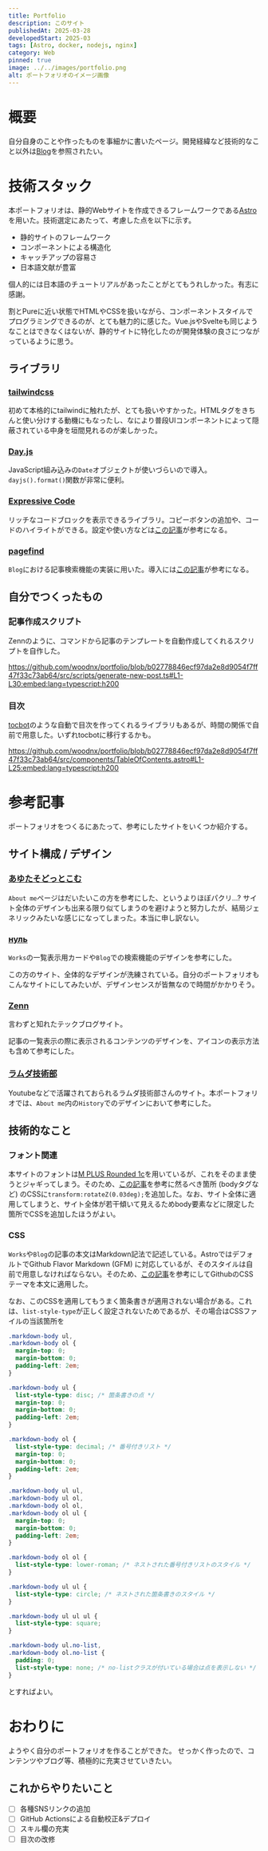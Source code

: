 ```yaml
---
title: Portfolio
description: このサイト
publishedAt: 2025-03-28
developedStart: 2025-03
tags: [Astro, docker, nodejs, nginx]
category: Web
pinned: true
image: ../../images/portfolio.png
alt: ポートフォリオのイメージ画像
---
```


# 概要
自分自身のことや作ったものを事細かに書いたページ。開発経緯など技術的なこと以外は[Blog](/posts/uunk21jpjxk0pzuq)を参照されたい。

# 技術スタック
本ポートフォリオは、静的Webサイトを作成できるフレームワークである[Astro](https://docs.astro.build/ja/getting-started/)を用いた。技術選定にあたって、考慮した点を以下に示す。

- 静的サイトのフレームワーク
- コンポーネントによる構造化
- キャッチアップの容易さ
- 日本語文献が豊富

個人的には日本語のチュートリアルがあったことがとてもうれしかった。有志に感謝。

割とPureに近い状態でHTMLやCSSを扱いながら、コンポーネントスタイルでプログラミングできるのが、とても魅力的に感じた。Vue.jsやSvelteも同じようなことはできなくはないが、静的サイトに特化したのが開発体験の良さにつながっているように思う。

## ライブラリ
### [tailwindcss](https://tailwindcss.com/)
初めて本格的にtailwindに触れたが、とても扱いやすかった。HTMLタグをきちんと使い分けする動機にもなったし、なにより普段UIコンポーネントによって隠蔽されている中身を垣間見れるのが楽しかった。

### [Day.js](https://day.js.org/)
JavaScript組み込みの`Date`オブジェクトが使いづらいので導入。`dayjs().format()`関数が非常に便利。

### [Expressive Code](https://expressive-code.com/)
リッチなコードブロックを表示できるライブラリ。コピーボタンの追加や、コードのハイライトができる。設定や使い方などは[この記事](https://roboin.io/article/2023/12/16/how-to-use-expressive-code-in-markdown-and-astro/)が参考になる。

### [pagefind](https://pagefind.app/)
`Blog`における記事検索機能の実装に用いた。導入には[この記事](https://blog.eno1220.dev/posts/pagefind-astro)が参考になる。

## 自分でつくったもの
### 記事作成スクリプト
Zennのように、コマンドから記事のテンプレートを自動作成してくれるスクリプトを自作した。

https://github.com/woodnx/portfolio/blob/b02778846ecf97da2e8d9054f7ff47f33c73ab64/src/scripts/generate-new-post.ts#L1-L30:embed:lang=typescript:h200

### 目次
[tocbot](https://tscanlin.github.io/tocbot/#)のような自動で目次を作ってくれるライブラリもあるが、時間の関係で自前で用意した。いずれtocbotに移行するかも。

https://github.com/woodnx/portfolio/blob/b02778846ecf97da2e8d9054f7ff47f33c73ab64/src/components/TableOfContents.astro#L1-L25:embed:lang=typescript:h200

# 参考記事
ポートフォリオをつくるにあたって、参考にしたサイトをいくつか紹介する。

## サイト構成 / デザイン
### [あゆたそどっとこむ](https://portfolio.ayutaso.com/)
`About me`ページはだいたいこの方を参考にした、というよりほぼパクリ...? サイト全体のデザインも出来る限り似てしまうのを避けようと努力したが、結局ジェネリックみたいな感じになってしまった。本当に申し訳ない。

### [нуль](https://hypb.dev/)
`Works`の一覧表示用カードや`Blog`での検索機能のデザインを参考にした。

この方のサイト、全体的なデザインが洗練されている。自分のポートフォリオもこんなサイトにしてみたいが、デザインセンスが皆無なので時間がかかりそう。

### [Zenn](https://zenn.dev/)
言わずと知れたテックブログサイト。

記事の一覧表示の際に表示されるコンテンツのデザインを、アイコンの表示方法も含めて参考にした。

### [ラムダ技術部](https://xn--6ck3c0a.com/)
Youtubeなどで活躍されておられるラムダ技術部さんのサイト。本ポートフォリオでは、`About me`内の`History`でのデザインにおいて参考にした。

## 技術的なこと
### フォント関連
本サイトのフォントは[M PLUS Rounded 1c](https://fonts.google.com/specimen/M+PLUS+Rounded+1c?subset=japanese)を用いているが、これをそのまま使うとジャギってしまう。そのため、[この記事](https://zipang.dev/css/m-plus-rounded-1c-is-dirty-but-it-is-displayed-neatly-by-adding-css/)を参考に然るべき箇所 (bodyタグなど) のCSSに`transform:rotateZ(0.03deg);`を追加した。なお、サイト全体に適用してしまうと、サイト全体が若干傾いて見えるためbody要素などに限定した箇所でCSSを追加したほうがよい。

### CSS
`Works`や`Blog`の記事の本文はMarkdown記法で記述している。AstroではデフォルトでGithub Flavor Markdown (GFM) に対応しているが、そのスタイルは自前で用意しなければならない。そのため、[この記事](https://qiita.com/__mick/items/c80fab6c185a41882880)を参考にしてGithubのCSSテーマを本文に適用した。

なお、このCSSを適用してもうまく箇条書きが適用されない場合がある。これは、`list-style-type`が正しく設定されないためであるが、その場合はCSSファイルの当該箇所を
```css ins={8-49} del={1-7} startLineNumber=440 frame="terminal"
.markdown-body ul,
.markdown-body ol {
  margin-top: 0;
  margin-bottom: 0;
  padding-left: 2em;
}

.markdown-body ul {
  list-style-type: disc; /* 箇条書きの点 */
  margin-top: 0;
  margin-bottom: 0;
  padding-left: 2em;
}

.markdown-body ol {
  list-style-type: decimal; /* 番号付きリスト */
  margin-top: 0;
  margin-bottom: 0;
  padding-left: 2em;
}

.markdown-body ul ul,
.markdown-body ul ol,
.markdown-body ol ol,
.markdown-body ol ul {
  margin-top: 0;
  margin-bottom: 0;
  padding-left: 2em;
}

.markdown-body ol ol {
  list-style-type: lower-roman; /* ネストされた番号付きリストのスタイル */
}

.markdown-body ul ul {
  list-style-type: circle; /* ネストされた箇条書きのスタイル */
}

.markdown-body ul ul ul {
  list-style-type: square;
}

.markdown-body ul.no-list,
.markdown-body ol.no-list {
  padding: 0;
  list-style-type: none; /* no-listクラスが付いている場合は点を表示しない */
}
```
とすればよい。

# おわりに
ようやく自分のポートフォリオを作ることができた。
せっかく作ったので、コンテンツやブログ等、積極的に充実させていきたい。

## これからやりたいこと
- [ ] 各種SNSリンクの追加
- [ ] GitHub Actionsによる自動校正&デプロイ
- [ ] スキル欄の充実
- [ ] 目次の改修